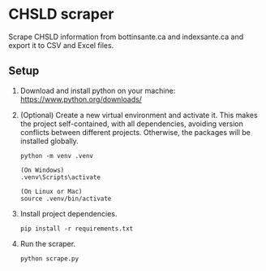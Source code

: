 # CHSLD scraper

Scrape CHSLD information from bottinsante.ca and indexsante.ca and export it to CSV and Excel files.

## Setup

1. Download and install python on your machine: https://www.python.org/downloads/

2. (Optional) Create a new virtual environment and activate it.
    This makes the project self-contained, with all dependencies, avoiding version conflicts between different projects. Otherwise, the packages will be installed globally.

    ```
    python -m venv .venv

    (On Windows)
    .venv\Scripts\activate

    (On Linux or Mac)
    source .venv/bin/activate
    ```

3. Install project dependencies.
    ```
    pip install -r requirements.txt
    ```

4. Run the scraper.
    ```
    python scrape.py
    ```
